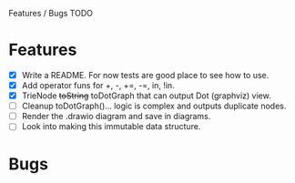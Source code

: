 Features / Bugs TODO

# Features

- [x] Write a README. For now tests are good place to see how to use.
- [x] Add operator funs for +, -, +=, -=, in, !in.
- [x] TrieNode ~~toString~~ toDotGraph that can output Dot (graphviz) view.
- [ ] Cleanup toDotGraph()... logic is complex and outputs duplicate nodes.
- [ ] Render the .drawio diagram and save in diagrams.
- [ ] Look into making this immutable data structure.

# Bugs